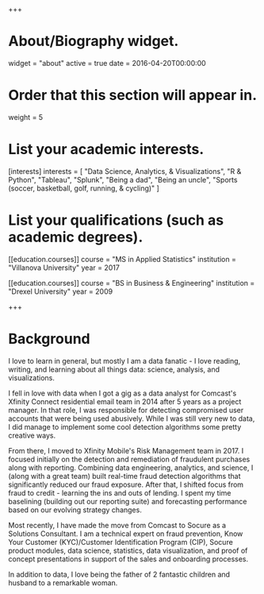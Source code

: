 +++
# About/Biography widget.
widget = "about"
active = true
date = 2016-04-20T00:00:00

# Order that this section will appear in.
weight = 5

# List your academic interests.
[interests]
  interests = [
    "Data Science, Analytics, & Visualizations",
    "R & Python",
    "Tableau",
    "Splunk",
    "Being a dad",
    "Being an uncle",
    "Sports (soccer, basketball, golf, running, & cycling)"
  ]

# List your qualifications (such as academic degrees).
[[education.courses]]
  course = "MS in Applied Statistics"
  institution = "Villanova University"
  year = 2017

[[education.courses]]
  course = "BS in Business & Engineering"
  institution = "Drexel University"
  year = 2009
 
+++

# Background

I love to learn in general, but mostly I am a data fanatic - I love reading, 
writing, and learning about all things data: science, analysis, and visualizations.

I fell in love with data when I got a gig as a data analyst for Comcast's 
Xfinity Connect residential email team in 2014 after 5 years as a project manager. 
In that role, I was responsible for detecting compromised user accounts that 
were being used abusively. While I was still very new to data, I did manage to implement 
some cool detection algorithms some pretty creative ways.

From there, I moved to Xfinity Mobile's Risk Management team in 2017. I focused 
initially on the detection and remediation of fraudulent purchases along with 
reporting. Combining data engineering, analytics, and science, I (along with a 
great team) built real-time fraud detection algorithms that significantly 
reduced our fraud exposure. After that, I shifted focus from fraud to credit - 
learning the ins and outs of lending. I spent my time baselining (building 
out our reporting suite) and forecasting performance based on our evolving 
strategy changes.

Most recently, I have made the move from Comcast to Socure as a Solutions 
Consultant. I am a technical expert on fraud prevention, Know Your Customer 
(KYC)/Customer Identification Program (CIP), Socure product modules, data 
science, statistics, data visualization, and proof of concept presentations in 
support of the sales and onboarding processes.

In addition to data, I love being the father of 2 fantastic children and husband 
to a remarkable woman.
